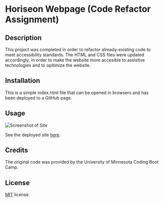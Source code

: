 # Horiseon Webpage (Code Refactor Assignment)

## Description

This project was completed in order to refactor already-existing code to meet accessibility standards. The HTML and CSS files were updated accordingly, in order to make the website more accesible to assistive technologies and to opitimize the website. 

## Installation

This is a simple index.html file that can be opened in browsers and has been deployed to a GitHub page. 

## Usage

  ![Screenshot of Site](assets/images/Horiseon.png)
  
  See the deployed site [here](https://msteblu.github.io/horiseon_refactor/).
  
## Credits

The original code was provided by the University of Minnesota Coding Boot Camp. 

## License

[MIT](https://github.com/microsoft/vscode/blob/main/LICENSE.txt) license. 
